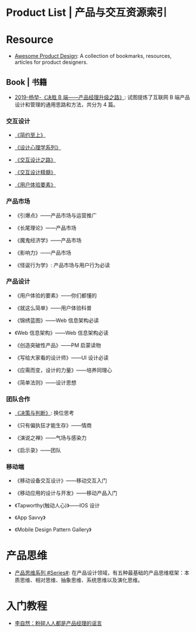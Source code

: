 # Product List | 产品与交互资源索引

# Resource

- [Awesome Product Design](https://github.com/teoga/awesome-product-design): A collection of bookmarks, resources, articles for product designers.

## Book | 书籍

- [2019-杨堃-《决胜 B 端——产品经理升级之路》](https://mp.weixin.qq.com/mp/appmsgalbum?__biz=MzIzMTc3NTA2NQ==&action=getalbum&album_id=1969165640133328897#wechat_redirect): 试图提炼了互联网 B 端产品设计和管理的通用思路和方法，共分为 4 篇。

### 交互设计

- [《简约至上》](https://github.com/wx-chevalier/Awesome-CS-Books)

- [《设计心理学系列》](https://github.com/wx-chevalier/Awesome-CS-Books)

- [《交互设计之路》](https://github.com/wx-chevalier/Awesome-CS-Books)

- [《交互设计精髓》](https://github.com/wx-chevalier/Awesome-CS-Books)

- [《用户体验要素》](https://github.com/wx-chevalier/Awesome-CS-Books)

### 产品市场

- 《引爆点》——产品市场与运营推广

- 《长尾理论》——产品市场

- 《魔鬼经济学》——产品市场

- 《影响力》——产品市场

- 《怪诞行为学》: 产品市场与用户行为必读

### 产品设计

- 《用户体验的要素》——你们都懂的

- 《就这么简单》——用户体验科普

- 《锦绣蓝图》——Web 信息架构必读

- 《Web 信息架构》——Web 信息架构必读

- 《创造突破性产品》——PM 启蒙读物

- 《写给大家看的设计师》——UI 设计必读

- 《应需而变，设计的力量》——培养同理心

- 《简单法则》——设计思想

### 团队合作

- [《决策与判断》](): 换位思考

- 《只有偏执狂才能生存》——情商

- 《演说之禅》——气场与感染力

- 《启示录》——团队

### 移动端

- 《移动设备交互设计》——移动交互入门

- 《移动应用的设计与开发》——移动产品入门

- 《Tapworthy(触动人心)》——IOS 设计

- 《App Savvy》

- 《Mobile Design Pattern Gallery》

# 产品思维

- [产品思维系列 #Series#](https://zhuanlan.zhihu.com/p/55741247): 在产品设计领域，有五种最基础的产品思维框架：本质思维、相对思维、抽象思维、系统思维以及演化思维。

# 入门教程

- [李自然：粉碎人人都是产品经理的谣言](http://xima.tv/gRfUyr)
